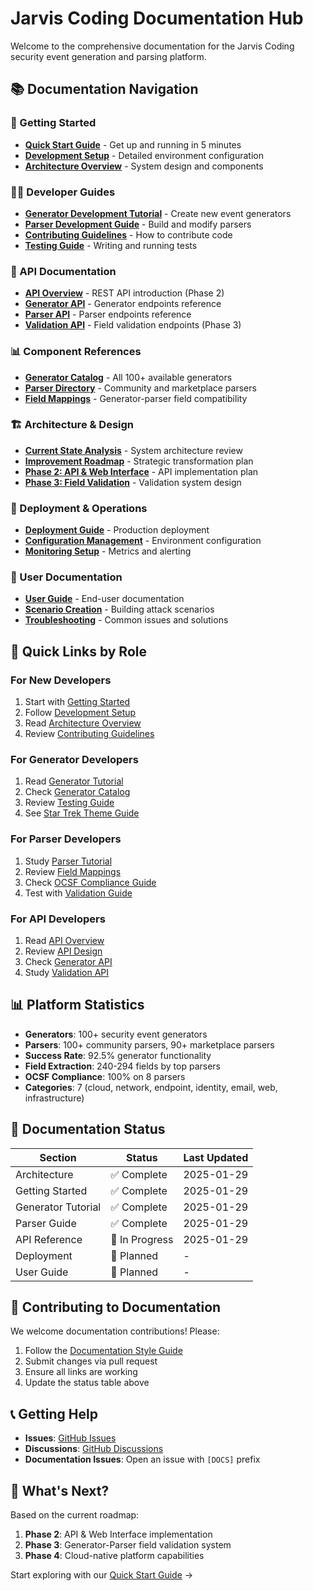 # Jarvis Coding Documentation Hub

Welcome to the comprehensive documentation for the Jarvis Coding security event generation and parsing platform.

## 📚 Documentation Navigation

### 🚀 Getting Started
- **[Quick Start Guide](development/getting-started.md)** - Get up and running in 5 minutes
- **[Development Setup](development/setup-guide.md)** - Detailed environment configuration
- **[Architecture Overview](architecture/current_state_analysis.md)** - System design and components

### 👩‍💻 Developer Guides
- **[Generator Development Tutorial](generators/generator-tutorial.md)** - Create new event generators
- **[Parser Development Guide](parsers/parser-tutorial.md)** - Build and modify parsers
- **[Contributing Guidelines](development/contributing.md)** - How to contribute code
- **[Testing Guide](development/testing-guide.md)** - Writing and running tests

### 🔧 API Documentation
- **[API Overview](api/README.md)** - REST API introduction (Phase 2)
- **[Generator API](api/generators-api.md)** - Generator endpoints reference
- **[Parser API](api/parsers-api.md)** - Parser endpoints reference
- **[Validation API](api/validation-api.md)** - Field validation endpoints (Phase 3)

### 📊 Component References
- **[Generator Catalog](generators/catalog.md)** - All 100+ available generators
- **[Parser Directory](parsers/directory.md)** - Community and marketplace parsers
- **[Field Mappings](parsers/field-mappings.md)** - Generator-parser field compatibility

### 🏗️ Architecture & Design
- **[Current State Analysis](architecture/current_state_analysis.md)** - System architecture review
- **[Improvement Roadmap](architecture/improvement_roadmap.md)** - Strategic transformation plan
- **[Phase 2: API & Web Interface](architecture/phase2_api_web_interface.md)** - API implementation plan
- **[Phase 3: Field Validation](architecture/phase3_field_validation_system.md)** - Validation system design

### 🚢 Deployment & Operations
- **[Deployment Guide](deployment/README.md)** - Production deployment
- **[Configuration Management](deployment/configuration.md)** - Environment configuration
- **[Monitoring Setup](deployment/monitoring.md)** - Metrics and alerting

### 📖 User Documentation
- **[User Guide](user-guide/README.md)** - End-user documentation
- **[Scenario Creation](user-guide/scenarios.md)** - Building attack scenarios
- **[Troubleshooting](user-guide/troubleshooting.md)** - Common issues and solutions

## 🎯 Quick Links by Role

### For New Developers
1. Start with [Getting Started](development/getting-started.md)
2. Follow [Development Setup](development/setup-guide.md)
3. Read [Architecture Overview](architecture/current_state_analysis.md)
4. Review [Contributing Guidelines](development/contributing.md)

### For Generator Developers
1. Read [Generator Tutorial](generators/generator-tutorial.md)
2. Check [Generator Catalog](generators/catalog.md)
3. Review [Testing Guide](development/testing-guide.md)
4. See [Star Trek Theme Guide](generators/star-trek-theme.md)

### For Parser Developers
1. Study [Parser Tutorial](parsers/parser-tutorial.md)
2. Review [Field Mappings](parsers/field-mappings.md)
3. Check [OCSF Compliance Guide](parsers/ocsf-compliance.md)
4. Test with [Validation Guide](parsers/validation-guide.md)

### For API Developers
1. Read [API Overview](api/README.md)
2. Review [API Design](architecture/phase2_api_web_interface.md)
3. Check [Generator API](api/generators-api.md)
4. Study [Validation API](api/validation-api.md)

## 📊 Platform Statistics

- **Generators**: 100+ security event generators
- **Parsers**: 100+ community parsers, 90+ marketplace parsers
- **Success Rate**: 92.5% generator functionality
- **Field Extraction**: 240-294 fields by top parsers
- **OCSF Compliance**: 100% on 8 parsers
- **Categories**: 7 (cloud, network, endpoint, identity, email, web, infrastructure)

## 🔄 Documentation Status

| Section | Status | Last Updated |
|---------|--------|--------------|
| Architecture | ✅ Complete | 2025-01-29 |
| Getting Started | ✅ Complete | 2025-01-29 |
| Generator Tutorial | ✅ Complete | 2025-01-29 |
| Parser Guide | ✅ Complete | 2025-01-29 |
| API Reference | 🔄 In Progress | 2025-01-29 |
| Deployment | 📝 Planned | - |
| User Guide | 📝 Planned | - |

## 🤝 Contributing to Documentation

We welcome documentation contributions! Please:
1. Follow the [Documentation Style Guide](development/doc-style-guide.md)
2. Submit changes via pull request
3. Ensure all links are working
4. Update the status table above

## 📞 Getting Help

- **Issues**: [GitHub Issues](https://github.com/natesmalley/jarvis_coding/issues)
- **Discussions**: [GitHub Discussions](https://github.com/natesmalley/jarvis_coding/discussions)
- **Documentation Issues**: Open an issue with `[DOCS]` prefix

## 🚀 What's Next?

Based on the current roadmap:
1. **Phase 2**: API & Web Interface implementation
2. **Phase 3**: Generator-Parser field validation system
3. **Phase 4**: Cloud-native platform capabilities

Start exploring with our [Quick Start Guide](development/getting-started.md) →